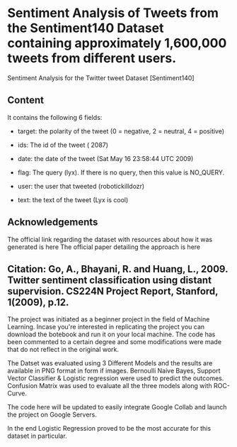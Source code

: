# Sentiment Analysis of Tweets from the Sentiment140 Dataset containing approximately 1,600,000 tweets from different users. 
Sentiment Analysis for the Twitter tweet Dataset [Sentiment140]

## Content
It contains the following 6 fields:

* target: the polarity of the tweet (0 = negative, 2 = neutral, 4 = positive)

* ids: The id of the tweet ( 2087)

* date: the date of the tweet (Sat May 16 23:58:44 UTC 2009)

* flag: The query (lyx). If there is no query, then this value is NO_QUERY.

* user: the user that tweeted (robotickilldozr)

* text: the text of the tweet (Lyx is cool)

## Acknowledgements
The official link regarding the dataset with resources about how it was generated is here
The official paper detailing the approach is here

## Citation: Go, A., Bhayani, R. and Huang, L., 2009. Twitter sentiment classification using distant supervision. CS224N Project Report, Stanford, 1(2009), p.12.

The project was initiated as a beginner project in the field of Machine Learning. Incase you're interested in replicating the project you can download the botebook and run it on your local machine.
The code has been commented to a certain degree and some modifications were made that do not reflect in the original work. 

The Datset was evaluated using 3 Different Models and the results are available in PNG format in form if images. Bernoulli Naive Bayes, Support Vector Classifier & Logistic regression were used to predict the outcomes. Confusion Matrix was used to evaluate all the three models along with ROC-Curve.

The code here will be updated to easily integrate Google Collab and launch the project on Google Servers. 

In the end Logistic Regression proved to be the most accurate for this dataset in particular. 
